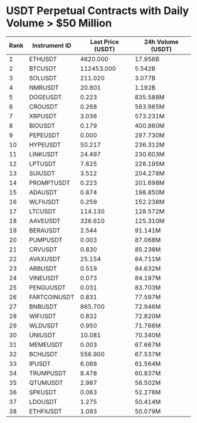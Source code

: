 # USDT Perpetual Contracts with Daily Volume > $50 Million

| Rank | Instrument ID | Last Price (USDT) | 24h Volume (USDT) |
|------|---------------|-------------------|-------------------|
| 1 | ETHUSDT | 4620.000 | 17.956B |
| 2 | BTCUSDT | 112453.000 | 5.542B |
| 3 | SOLUSDT | 211.020 | 3.077B |
| 4 | NMRUSDT | 20.801 | 1.192B |
| 5 | DOGEUSDT | 0.223 | 835.588M |
| 6 | CROUSDT | 0.268 | 583.985M |
| 7 | XRPUSDT | 3.036 | 573.231M |
| 8 | BIOUSDT | 0.179 | 400.860M |
| 9 | PEPEUSDT | 0.000 | 297.730M |
| 10 | HYPEUSDT | 50.217 | 236.312M |
| 11 | LINKUSDT | 24.497 | 230.603M |
| 12 | LPTUSDT | 7.625 | 228.195M |
| 13 | SUIUSDT | 3.512 | 204.278M |
| 14 | PROMPTUSDT | 0.223 | 201.698M |
| 15 | ADAUSDT | 0.874 | 198.850M |
| 16 | WLFIUSDT | 0.259 | 152.238M |
| 17 | LTCUSDT | 114.130 | 128.572M |
| 18 | AAVEUSDT | 326.610 | 125.310M |
| 19 | BERAUSDT | 2.544 | 91.141M |
| 20 | PUMPUSDT | 0.003 | 87.068M |
| 21 | CRVUSDT | 0.830 | 85.238M |
| 22 | AVAXUSDT | 25.154 | 84.711M |
| 23 | ARBUSDT | 0.519 | 84.632M |
| 24 | VINEUSDT | 0.073 | 84.197M |
| 25 | PENGUUSDT | 0.031 | 83.703M |
| 26 | FARTCOINUSDT | 0.831 | 77.597M |
| 27 | BNBUSDT | 865.700 | 72.946M |
| 28 | WIFUSDT | 0.832 | 72.820M |
| 29 | WLDUSDT | 0.950 | 71.766M |
| 30 | UNIUSDT | 10.081 | 70.340M |
| 31 | MEMEUSDT | 0.003 | 67.667M |
| 32 | BCHUSDT | 556.900 | 67.537M |
| 33 | IPUSDT | 6.088 | 61.564M |
| 34 | TRUMPUSDT | 8.478 | 60.837M |
| 35 | QTUMUSDT | 2.987 | 58.502M |
| 36 | SPKUSDT | 0.063 | 52.276M |
| 37 | LDOUSDT | 1.275 | 50.414M |
| 38 | ETHFIUSDT | 1.093 | 50.079M |
